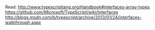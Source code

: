 Read:
http://www.typescriptlang.org/Handbook#interfaces-array-types
https://github.com/Microsoft/TypeScript/wiki/Interfaces
http://blogs.msdn.com/b/typescript/archive/2013/01/24/interfaces-walkthrough.aspx
